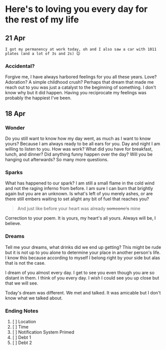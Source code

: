 # Here's to loving you every day for the rest of my life

## 21 Apr
`I got my permanency at work today, oh and I also saw a car with 1011 plates (and a lot of 3s and 2s) 😌`

### Accidental?
Forgive me, I have always harbored feelings for you all these years. Love? Adoration? A simple childhood crush? Perhaps that dream that made me reach out to you was just a catalyst to the beginning of something. I don't know why but it did happen. Having you reciprocate my feelings was probably the happiest I've been.

## 18 Apr

### Wonder
Do you still want to know how my day went, as much as I want to know yours? Because I am always ready to be all ears for you. Day and night I am willing to listen to you. How was work? What did you have for breakfast, lunch, and dinner? Did anything funny happen over the day? Will you be hanging out afterwards? So many more questions.

### Sparks
What has happened to our spark? I am still a small flame in the cold wind and not the raging inferno from before. I am sure I can burn that brightly again but you are an unknown. Is what's left of you merely ashes, or are there still embers waiting to set alight any bit of fuel that reaches you?

>And just like before your heart was already ~~someone's~~ mine

Correction to your poem. It is yours, my heart's all yours. Always will be, I believe.

### Dreams
Tell me your dreams, what drinks did we end up getting? This might be rude but it is not up to you alone to determine your place in another person's life. I know this because according to myself I belong right by your side but alas that is not the case.

I dream of you almost every day. I get to see you even though you are so distant in them. I think of you every day. I wish I could see you up close but that we will see.

Today's dream was different. We met and talked. It was amicable but I don't know what we talked about.

### Ending Notes
1. [ ] Location
2. [ ] Time
3. [ ] Notification System Primed
4. [ ] Debt 1
5. [ ] Debt 2